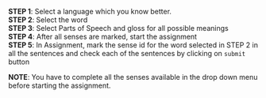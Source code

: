 **STEP 1**: Select a language which you know better.<br/>
**STEP 2**: Select the word<br/>
**STEP 3**: Select Parts of Speech and gloss for all possible meanings<br/>
**STEP 4**: After all senses are marked, start the assignment<br/>
**STEP 5**: In Assignment, mark the sense id for the word selected in STEP 2 in all the sentences and check each of the sentences by clicking on `submit` button


**NOTE**: You have to complete all the senses available in the drop down menu before starting the assignment.


